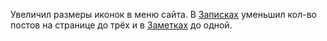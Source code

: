 Увеличил размеры иконок в меню сайта. 
В [Записках](/vesti.html) уменьшил кол-во постов на странице до трёх и в [Заметках](/index.html) до одной. 